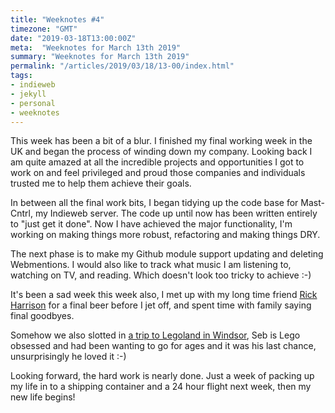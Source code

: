 ```yaml
---
title: "Weeknotes #4"
timezone: "GMT"
date: "2019-03-18T13:00:00Z"
meta:  "Weeknotes for March 13th 2019"
summary: "Weeknotes for March 13th 2019"
permalink: "/articles/2019/03/18/13-00/index.html"
tags:
- indieweb
- jekyll
- personal
- weeknotes
---
```


This week has been a bit of a blur. I finished my final working week in the UK and began the process of winding down my company. Looking back I am quite amazed at all the incredible projects and opportunities I got to work on and feel privileged and proud those companies and individuals trusted me to help them achieve their goals.

In between all the final work bits, I began tidying up the code base for Mast-Cntrl, my Indieweb server. The code up until now has been written entirely to "just get it done". Now I have achieved the major functionality, I'm working on making things more robust, refactoring and making things DRY.

The next phase is to make my Github module support updating and deleting Webmentions. I would also like to track what music I am listening to, watching on TV, and reading. Which doesn't look too tricky to achieve :-)

It's been a sad week this week also, I met up with my long time friend [Rick Harrison](https://twitter.com/sovietuk) for a final beer before I jet off, and spent time with family saying final goodbyes.

Somehow we also slotted in [a trip to Legoland in Windsor](https://vincentp.me/checkins/2019/03/16/11-36/), Seb is Lego obsessed and had been wanting to go for ages and it was his last chance, unsurprisingly he loved it :-)

Looking forward, the hard work is nearly done. Just a week of packing up my life in to a shipping container and a 24 hour flight next week, then my new life begins!
